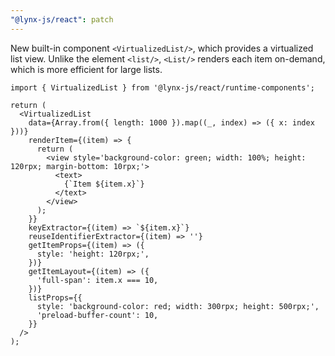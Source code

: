 ```yaml
---
"@lynx-js/react": patch
---
```


New built-in component `<VirtualizedList/>`, which provides a virtualized list view. Unlike the element `<list/>`, `<List/>` renders each item on-demand, which is more efficient for large lists.

```tsx
import { VirtualizedList } from '@lynx-js/react/runtime-components';

return (
  <VirtualizedList
    data={Array.from({ length: 1000 }).map((_, index) => ({ x: index }))}
    renderItem={(item) => {
      return (
        <view style='background-color: green; width: 100%; height: 120rpx; margin-bottom: 10rpx;'>
          <text>
            {`Item ${item.x}`}
          </text>
        </view>
      );
    }}
    keyExtractor={(item) => `${item.x}`}
    reuseIdentifierExtractor={(item) => ''}
    getItemProps={(item) => ({
      style: 'height: 120rpx;',
    })}
    getItemLayout={(item) => ({
      'full-span': item.x === 10,
    })}
    listProps={{
      style: 'background-color: red; width: 300rpx; height: 500rpx;',
      'preload-buffer-count': 10,
    }}
  />
);
```
